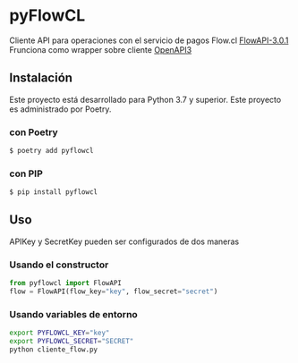 # pyFlowCL

Cliente API para operaciones con el servicio de pagos Flow.cl  [FlowAPI-3.0.1](https://www.flow.cl/docs/api.html)
Frunciona como wrapper sobre cliente [OpenAPI3](https://github.com/Dorthu/openapi3)


## Instalación
Este proyecto está desarrollado para Python 3.7 y superior.
Este proyecto es administrado por Poetry.

### con Poetry
```bash
$ poetry add pyflowcl
```
### con PIP
```bash
$ pip install pyflowcl
```

## Uso
APIKey y SecretKey pueden ser configurados de dos maneras

### Usando el constructor
```python
from pyflowcl import FlowAPI
flow = FlowAPI(flow_key="key", flow_secret="secret")
```

### Usando variables de entorno
```bash
export PYFLOWCL_KEY="key"
export PYFLOWCL_SECRET="SECRET"
python cliente_flow.py
```
